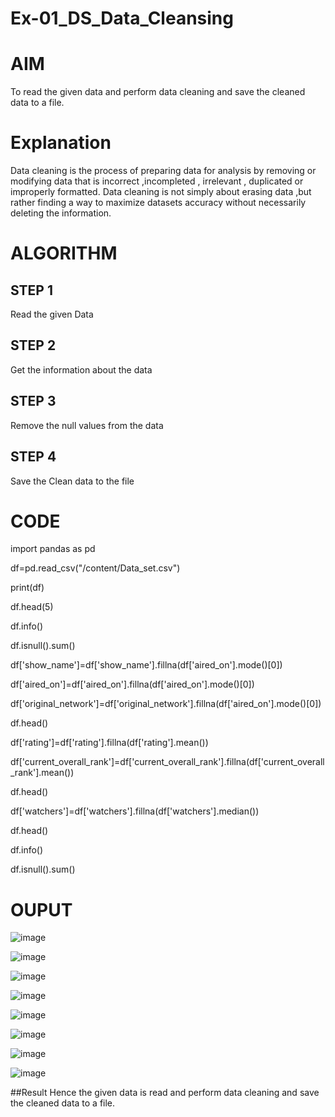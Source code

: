 # Ex-01_DS_Data_Cleansing
# AIM
To read the given data and perform data cleaning and save the cleaned data to a file.

# Explanation
Data cleaning is the process of preparing data for analysis by removing or modifying data that is incorrect ,incompleted , irrelevant , duplicated or improperly formatted. Data cleaning is not simply about erasing data ,but rather finding a way to maximize datasets accuracy without necessarily deleting the information.

# ALGORITHM
## STEP 1
Read the given Data

## STEP 2
Get the information about the data

## STEP 3
Remove the null values from the data

## STEP 4
Save the Clean data to the file

# CODE
import pandas as pd

df=pd.read_csv("/content/Data_set.csv")

print(df)

df.head(5)

df.info()

df.isnull().sum()

df['show_name']=df['show_name'].fillna(df['aired_on'].mode()[0])

df['aired_on']=df['aired_on'].fillna(df['aired_on'].mode()[0])

df['original_network']=df['original_network'].fillna(df['aired_on'].mode()[0])

df.head()

df['rating']=df['rating'].fillna(df['rating'].mean())

df['current_overall_rank']=df['current_overall_rank'].fillna(df['current_overall_rank'].mean())

df.head()

df['watchers']=df['watchers'].fillna(df['watchers'].median())

df.head()

df.info()

df.isnull().sum()

# OUPUT
![image](https://user-images.githubusercontent.com/121303741/228143951-f0c42ff6-3b43-4636-971a-47dad9865c9f.png)


![image](https://user-images.githubusercontent.com/121303741/228144282-84e2d116-0804-4233-8328-6bb1d3e66d74.png)


![image](https://user-images.githubusercontent.com/121303741/228144260-cc386d8b-142a-4204-8e84-d910731fd16a.png)


![image](https://user-images.githubusercontent.com/121303741/228144321-622f11f3-a007-4281-86ea-cb227e14e16d.png)


![image](https://user-images.githubusercontent.com/121303741/228144354-24586f56-cb7c-49b0-a3d7-510a76027810.png)


![image](https://user-images.githubusercontent.com/121303741/228144388-05cefdb3-2180-4ed9-a812-aa941440c308.png)


![image](https://user-images.githubusercontent.com/121303741/228144404-2a349635-b386-4740-b661-fbec853b7f8f.png)


![image](https://user-images.githubusercontent.com/121303741/228144435-ec9cd634-8112-452f-a345-670bddf5efe6.png)


##Result
Hence the given data is read and perform data cleaning and save the cleaned data to a file.




